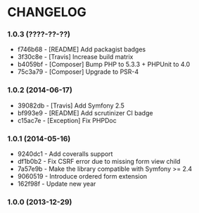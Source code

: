 # CHANGELOG

### 1.0.3 (????-??-??)

 * f746b68 - [README] Add packagist badges
 * 3f30c8e - [Travis] Increase build matrix
 * b4059bf - [Composer] Bump PHP to 5.3.3 + PHPUnit to 4.0
 * 75c3a79 - [Composer] Upgrade to PSR-4

### 1.0.2 (2014-06-17)

 * 39082db - [Travis] Add Symfony 2.5
 * bf993e9 - [README] Add scrutinizer CI badge
 * c15ac7e - [Exception] Fix PHPDoc

### 1.0.1 (2014-05-16)

 * 9240dc1 - Add coveralls support
 * df1b0b2 - Fix CSRF error due to missing form view child
 * 7a57e9b - Make the library compatible with Symfony >= 2.4
 * 9060519 - Introduce ordered form extension
 * 162f98f - Update new year

### 1.0.0 (2013-12-29)
